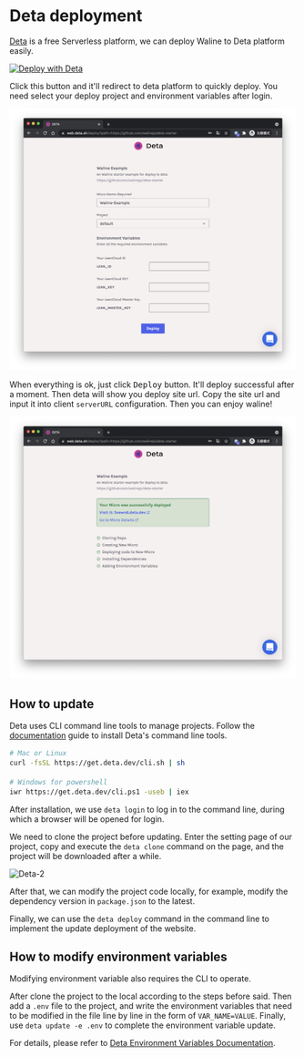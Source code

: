 # Deta deployment

[Deta](https://www.deta.sh/) is a free Serverless platform, we can deploy Waline to Deta platform easily.

[![Deploy with Deta](https://button.deta.dev/1/svg)](https://go.deta.dev/deploy?repo=https://github.com/walinejs/deta-starter)

Click this button and it'll redirect to deta platform to quickly deploy. You need select your deploy project and environment variables after login.

![Deta-1](../../../assets/deta-1.png)

When everything is ok, just click <kbd>Deploy</kbd> button. It'll deploy successful after a moment. Then deta will show you deploy site url. Copy the site url and input it into client `serverURL` configuration. Then you can enjoy waline!

![Deta-2](../../../assets/deta-2.png)

## How to update

Deta uses CLI command line tools to manage projects. Follow the [documentation](https://docs.deta.sh/docs/cli/install) guide to install Deta's command line tools.

```sh
# Mac or Linux
curl -fsSL https://get.deta.dev/cli.sh | sh

# Windows for powershell
iwr https://get.deta.dev/cli.ps1 -useb | iex
```

After installation, we use `deta login` to log in to the command line, during which a browser will be opened for login.

We need to clone the project before updating. Enter the setting page of our project, copy and execute the `deta clone` command on the page, and the project will be downloaded after a while.

![Deta-2](../../assets/deta-3.jpg)

After that, we can modify the project code locally, for example, modify the dependency version in `package.json` to the latest.

Finally, we can use the `deta deploy` command in the command line to implement the update deployment of the website.

## How to modify environment variables

Modifying environment variable also requires the CLI to operate.

After clone the project to the local according to the steps before said. Then add a `.env` file to the project, and write the environment variables that need to be modified in the file line by line in the form of `VAR_NAME=VALUE`. Finally, use `deta update -e .env` to complete the environment variable update.

For details, please refer to [Deta Environment Variables Documentation](https://docs.deta.sh/docs/micros/env_vars#setting-environment-variables).
